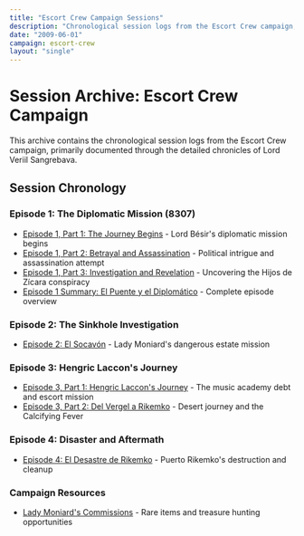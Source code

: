 ```yaml
---
title: "Escort Crew Campaign Sessions"
description: "Chronological session logs from the Escort Crew campaign, documenting Lord Bésir's diplomatic mission. And Hengric Laccon's travels to the North."
date: "2009-06-01"
campaign: escort-crew
layout: "single"
---
```


# Session Archive: Escort Crew Campaign

This archive contains the chronological session logs from the Escort Crew campaign, primarily documented through the detailed chronicles of Lord Veriil Sangrebava.

## Session Chronology

### Episode 1: The Diplomatic Mission (8307)
- [Episode 1, Part 1: The Journey Begins](/campaigns/escort-crew/sessions/episode-1-session-1/) - Lord Bésir's diplomatic mission begins
- [Episode 1, Part 2: Betrayal and Assassination](/campaigns/escort-crew/sessions/episode-1-session-2/) - Political intrigue and assassination attempt
- [Episode 1, Part 3: Investigation and Revelation](/campaigns/escort-crew/sessions/episode-1-session-3/) - Uncovering the Hijos de Zícara conspiracy
- [Episode 1 Summary: El Puente y el Diplomático](/campaigns/escort-crew/sessions/episode-1-summary-up-to-session-4/) - Complete episode overview

### Episode 2: The Sinkhole Investigation
- [Episode 2: El Socavón](/campaigns/escort-crew/sessions/episode-2-socavon/) - Lady Moniard's dangerous estate mission

### Episode 3: Hengric Laccon's Journey
- [Episode 3, Part 1: Hengric Laccon's Journey](/campaigns/escort-crew/sessions/episode-3-pt-1-al-vergel/) - The music academy debt and escort mission
- [Episode 3, Part 2: Del Vergel a Rikemko](/campaigns/escort-crew/sessions/episode-3-pt-2-del-vergel-a-rikemko/) - Desert journey and the Calcifying Fever

### Episode 4: Disaster and Aftermath
- [Episode 4: El Desastre de Rikemko](/campaigns/escort-crew/sessions/episode-4-desastre-de-rikemko/) - Puerto Rikemko's destruction and cleanup

### Campaign Resources
- [Lady Moniard's Commissions](/campaigns/escort-crew/sessions/encargos-de-lady-moniard/) - Rare items and treasure hunting opportunities


